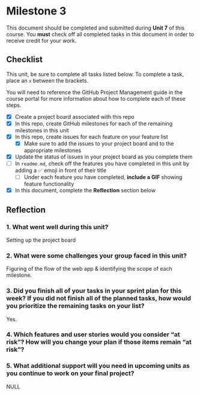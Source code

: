 # Milestone 3

This document should be completed and submitted during **Unit 7** of this course. You **must** check off all completed tasks in this document in order to receive credit for your work.

## Checklist

This unit, be sure to complete all tasks listed below. To complete a task, place an `x` between the brackets.

You will need to reference the GitHub Project Management guide in the course portal for more information about how to complete each of these steps.

- [X] Create a project board associated with this repo
- [X] In this repo, create GitHub milestones for each of the remaining milestones in this unit
- [X] In this repo, create issues for each feature on your feature list
  - [X] Make sure to add the issues to your project board and to the appropriate milestones
- [X] Update the status of issues in your project board as you complete them
- [ ] In `readme.md`, check off the features you have completed in this unit by adding a ✅ emoji in front of their title
  - [ ] Under each feature you have completed, **include a GIF** showing feature functionality
- [X] In this document, complete the **Reflection** section below

## Reflection

### 1. What went well during this unit?

Setting up the project board

### 2. What were some challenges your group faced in this unit?

Figuring of the flow of the web app & identifying the scope of each milestone.

### 3. Did you finish all of your tasks in your sprint plan for this week? If you did not finish all of the planned tasks, how would you prioritize the remaining tasks on your list?

Yes.

### 4. Which features and user stories would you consider “at risk”? How will you change your plan if those items remain “at risk”?



### 5. What additional support will you need in upcoming units as you continue to work on your final project?

NULL